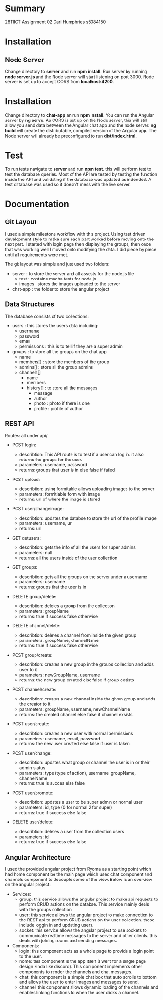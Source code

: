 # Summary
2811ICT Assignment 02 Carl Humphries s5084150 


# Installation
## Node Server
Change directory to **server** and run **npm install**. Run server by running **node server.js** and the Node server will start listening on port 3000. Node server is set up to accept CORS from **localhost:4200**.

# Installation
Change directory to **chat-app** an run **npm install**. You can run the Angular server by **ng serve**. As CORS is set up on the Node server, this will still allow you send data between the Angular chat app and the node server. **ng build** will create the distributable, compiled version of the Angular app. The Node server will already be preconfigured to run **dist/index.html**.

# Test
To run tests navigate to **server** and run **npm test**. this will perform test to test the database queries. Most of the API are tested by testing the function inside the API and validating if the database was updated as indended. A test database was used so it doesn't mess with the live server.

# Documentation
## Git Layout
I used a simple milestone workflow with this project. Using test driven development style to make sure each part worked before moving onto the next part. I started with login page then displaying the groups, then once that was working well I moved onto modifying the data. I did piece by piece until all requirements were met.

The git layout was simple and just used two folders:
  * server : to store the server and all assests for the node.js file
    * test : contains mocha tests for node.js
    * images : stores the images uploaded to the server
  * chat-app : the folder to store the angular project

## Data Structures
The database consists of two collections:
  * users : this stores the users data including:
    * username
    * password
    * email
    * permissions : this is to tell if they are a super admin
  * groups : to store all the groups on the chat app
    * name
    * members[] : store the members of the group
    * admins[] : store all the group admins
    * channels[]
      * name
      * members
      * history[] : to store all the messages
        * message
        * author
        * photo : photo if there is one
        * profile : profile of author

## REST API
Routes: all under api/
* POST login:
    * describtion: This API route is to test if a user can log in. it also returns the groups for the user.
    * parameters: username, password
    * returns: groups that user is in else false if failed

* POST upload:
    * describtion: using formitable allows uploading images to the server
    * parameters: formitiable form with image
    * returns: url of where the image is stored
    
* POST user/changeimage:
    * describtion: updates the databse to store the url of the profile image
    * parameters: username, url
    * returns: url

* GET getusers:
    * describtion: gets the info of all the users for super admins
    * parameters: null
    * returns: all the users inside of the user collection
    
* GET groups:
    * describtion: gets all the groups on the server under a username
    * parameters: username
    * returns: groups that the user is in

* DELETE group/delete:
    * describtion: deletes a group from the collection
    * parameters: groupName
    * returns: true if success false otherwise

* DELETE channel/delete:
    * describtion: deletes a channel from inside the given group
    * parameters: groupName, channelName
    * returns: true if success false otherwise

* POST group/create:
    * describtion: creates a new group in the groups collection and adds user to it
    * parameters: newGroupName, username
    * returns: the new group created else false if group exsists
  
* POST channel/create:
    * describtion: creates a new channel inside the given group and adds the creator to it
    * parameters: groupName, username, newChannelName
    * returns: the created channel else false if channel exsists

* POST user/create:
    * describtion: creates a new user with normal permissions
    * parameters: username, email, password
    * returns: the new user created else false if user is taken

* POST user/change:
    * describtion: updates what group or channel the user is in or their admin status
    * parameters: type (type of action), username, groupName, channelName
    * returns: true is succes else false

* POST user/promote:
    * describtion: updates a user to be super admin or normal user 
    * parameters: id, type (0 for normal 2 for super)
    * returns: true if success else false 

* DELETE user/delete:
    * describtion: deletes a user from the collection users
    * parameters: id
    * returns: true if success else false

## Angular Architecture
I used the provided angular project from Ryoma as a starting point which had home component be the main page which used chat component and channels component to decouple some of the view. Below is an overview on the angular project:
* Services:
    * group: this service allows the angular project to make api requests to perform CRUD actions on the databse. This service mainly deals with the groups collection.
    * user: this service allows the angular project to make connection to the REST api to perform CRUB actions on the user collection. these include loggin in and updating users.
    * socket: this service allows the angular project to use sockets to communicate realtime messages to the server and other clients. this deals with joining rooms and sending messages.
* Components:
    * login: this component acts as a whole page to provide a login point to the user.
    * home: this component is the app itself (I went for a single page design kinda like discord). This component implements other components to render the channels and chat messages.
    * chat: this component is a simple chat box that auto scrolls to bottom and allows the user to enter images and messages to send.
    * channel: this component allows dynamic loading of the channels and enables linking functions to when the user clicks a channel.
